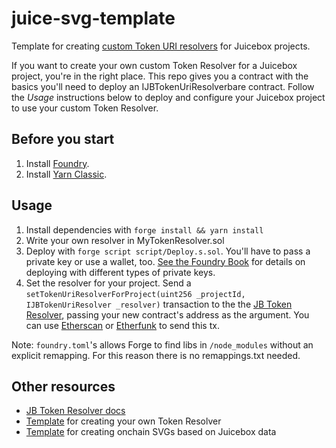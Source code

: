# juice-svg-template
Template for creating [custom Token URI resolvers](https://github.com/jbx-protocol/juice-token-resolver/) for Juicebox projects. 

If you want to create your own custom Token Resolver for a Juicebox project, you're in the right place. This repo gives you a contract with the basics you'll need to deploy an IJBTokenUriResolverbare contract. Follow the *Usage* instructions below to deploy and configure your Juicebox project to use your custom Token Resolver.

## Before you start
1. Install [Foundry](https://book.getfoundry.sh/getting-started/installation).
2. Install [Yarn Classic](https://classic.yarnpkg.com/en/docs/install#mac-stable). 

## Usage
1. Install dependencies with `forge install && yarn install`
2. Write your own resolver in MyTokenResolver.sol
3. Deploy with `forge script script/Deploy.s.sol`. You'll have to pass a private key or use a wallet, too. [See the Foundry Book](https://book.getfoundry.sh/reference/forge/forge-script#wallet-options---raw) for details on deploying with different types of private keys.
4. Set the resolver for your project. Send a `setTokenUriResolverForProject(uint256 _projectId, IJBTokenUriResolver _resolver)` transaction to the the [JB Token Resolver](https://docs.juicebox.money/dev/extensions/juice-token-resolver/tokenuriresolver/#settokenuriresolverforproject), passing your new contract's address as the argument. You can use [Etherscan](https://etherscan.io/address/0x2c39bb41e2af6bec6c3bb102c07c15eda648a366#writeContract#F3) or [Etherfunk](https://etherfunk.io/address/0x2c39bb41e2af6bec6c3bb102c07c15eda648a366?fn=setTokenUriResolverForProject) to send this tx.

Note: `foundry.toml`'s allows Forge to find libs in `/node_modules` without an explicit remapping. For this reason there is no remappings.txt needed. 

## Other resources
- [JB Token Resolver docs](https://docs.juicebox.money/dev/extensions/juice-token-resolver/tokenuriresolver/)
- [Template](https://github.com/nnnnicholas/juice-token-resolver-template) for creating your own Token Resolver
- [Template](https://github.com/nnnnicholas/juice-svg-template) for creating onchain SVGs based on Juicebox data